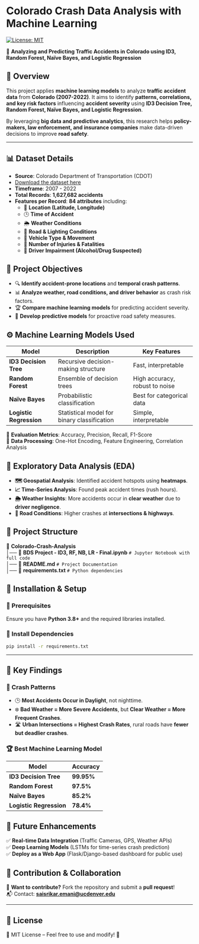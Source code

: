 # **Colorado Crash Data Analysis with Machine Learning**
[![License: MIT](https://img.shields.io/badge/License-MIT-blue.svg)](https://opensource.org/licenses/MIT)

🚗 **Analyzing and Predicting Traffic Accidents in Colorado using ID3, Random Forest, Naïve Bayes, and Logistic Regression**

## **📌 Overview**
This project applies **machine learning models** to analyze **traffic accident data** from **Colorado (2007-2022)**. It aims to identify **patterns, correlations, and key risk factors** influencing **accident severity** using **ID3 Decision Tree, Random Forest, Naïve Bayes, and Logistic Regression**.

By leveraging **big data and predictive analytics**, this research helps **policy-makers, law enforcement, and insurance companies** make data-driven decisions to improve **road safety**.

---

## **📊 Dataset Details**
- **Source**: Colorado Department of Transportation (CDOT)
- [Download the dataset here](https://www.codot.gov/safety/traffic-safety/data-analysis/crash-data)
- **Timeframe**: 2007 - 2022
- **Total Records**: **1,627,682 accidents**
- **Features per Record**: **84 attributes** including:
  - 📍 **Location (Latitude, Longitude)**
  - 🕒 **Time of Accident**
  - 🌦️ **Weather Conditions**
  - 🚦 **Road & Lighting Conditions**
  - 🚗 **Vehicle Type & Movement**
  - 🏥 **Number of Injuries & Fatalities**
  - 🚓 **Driver Impairment (Alcohol/Drug Suspected)**


## **📌 Project Objectives**
- 🔍 **Identify accident-prone locations** and **temporal crash patterns**.
- 📊 **Analyze weather, road conditions, and driver behavior** as crash risk factors.
- 🏆 **Compare machine learning models** for predicting accident severity.
- 🚀 **Develop predictive models** for proactive road safety measures.


## **⚙️ Machine Learning Models Used**
| Model | Description | Key Features |
|--------|-------------|--------------|
| **ID3 Decision Tree** | Recursive decision-making structure | Fast, interpretable |
| **Random Forest** | Ensemble of decision trees | High accuracy, robust to noise |
| **Naïve Bayes** | Probabilistic classification | Best for categorical data |
| **Logistic Regression** | Statistical model for binary classification | Simple, interpretable |

🔹 **Evaluation Metrics**: Accuracy, Precision, Recall, F1-Score  
🔹 **Data Processing**: One-Hot Encoding, Feature Engineering, Correlation Analysis  


## **📌 Exploratory Data Analysis (EDA)**
- **🗺️ Geospatial Analysis**: Identified accident hotspots using **heatmaps**.
- **📈 Time-Series Analysis**: Found peak accident times (rush hours).
- **🌦️ Weather Insights**: More accidents occur in **clear weather** due to **driver negligence**.
- **🚦 Road Conditions**: Higher crashes at **intersections & highways**.

## **📂 Project Structure**

📁 **Colorado-Crash-Analysis**  
│── 📜 **BDS Project - ID3, RF, NB, LR - Final.ipynb**  `# Jupyter Notebook with full code`  
│── 📜 **README.md**  `# Project Documentation`  
│── 📜 **requirements.txt**  `# Python dependencies`  


## **📌 Installation & Setup**
### **🔹 Prerequisites**
Ensure you have **Python 3.8+** and the required libraries installed.

### **🔹 Install Dependencies**
```bash
pip install -r requirements.txt
```


---


## **📌 Key Findings**
### **🚗 Crash Patterns**
- 🕒 **Most Accidents Occur in Daylight**, not nighttime.
- ❄️ **Bad Weather = More Severe Accidents**, but **Clear Weather = More Frequent Crashes**.
- 🛣️ **Urban Intersections = Highest Crash Rates**, rural roads have **fewer but deadlier crashes**.

### **🏆 Best Machine Learning Model**
| Model | Accuracy |
|--------|----------|
| **ID3 Decision Tree** | **99.95%** |
| **Random Forest** | **97.5%** |
| **Naïve Bayes** | **85.2%** |
| **Logistic Regression** | **78.4%** |


## **📌 Future Enhancements**
✅ **Real-time Data Integration** (Traffic Cameras, GPS, Weather APIs)  
✅ **Deep Learning Models** (LSTMs for time-series crash prediction)  
✅ **Deploy as a Web App** (Flask/Django-based dashboard for public use)  


## **📌 Contribution & Collaboration**
🤝 **Want to contribute?** Fork the repository and submit a **pull request**!  
📬 Contact: **saisrikar.emani@ucdenver.edu**  

---

## **📌 License**
📝 MIT License – Feel free to use and modify! 🚀  
